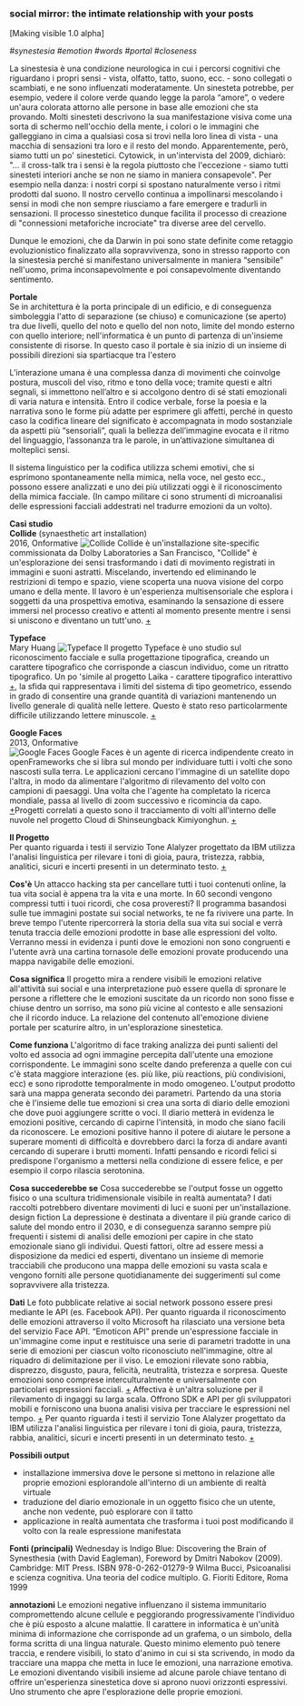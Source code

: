 ### social mirror: the intimate relationship with your posts ###
[Making visible 1.0 alpha]

*#synestesia #emotion #words #portal #closeness*

La sinestesia è una condizione neurologica in cui i percorsi cognitivi che riguardano i propri sensi - vista, olfatto, tatto, suono, ecc. - sono collegati o scambiati, e ne sono influenzati moderatamente. Un sinesteta potrebbe, per esempio, vedere il colore verde quando legge la parola “amore”, o vedere un'aura colorata attorno alle persone in base alle emozioni che sta provando. Molti sinesteti descrivono la sua manifestazione visiva come una sorta di schermo nell'occhio della mente, i colori o le immagini che galleggiano in cima a qualsiasi cosa si trovi nella loro linea di vista - una macchia di sensazioni tra loro e il resto del mondo.
Apparentemente, però, siamo tutti un po' sinestetici. Cytowick, in un'intervista del 2009, dichiarò: "... il cross-talk tra i sensi è la regola piuttosto che l'eccezione - siamo tutti sinesteti interiori anche se non ne siamo in maniera consapevole". Per esempio nella danza: i nostri corpi si spostano naturalmente verso i ritmi prodotti dal suono. Il nostro cervello continua a impollinarsi mescolando i sensi in modi che non sempre riusciamo a fare emergere e tradurli in sensazioni. Il processo sinestetico dunque facilita il processo di creazione di "connessioni metaforiche incrociate" tra diverse aree del cervello.

Dunque le emozioni, che da Darwin in poi sono state definite come retaggio evoluzionistico finalizzato alla sopravvivenza, sono in stresso rapporto con la sinestesia perché si manifestano universalmente in maniera “sensibile” nell'uomo, prima inconsapevolmente e poi consapevolmente diventando sentimento. 

**Portale**   
Se in architettura è la porta principale di un edificio, e di conseguenza simboleggia l'atto di separazione (se chiuso) e comunicazione (se aperto) tra due livelli, quello del noto e quello del non noto, limite del mondo esterno con quello interiore; nell'informatica è un punto di partenza di un'insieme consistente di risorse. In questo caso il portale è sia inizio di un insieme di possibili direzioni sia spartiacque tra l'estero 

L’interazione umana è una complessa danza di movimenti che coinvolge postura, muscoli del viso, ritmo e tono della voce; tramite questi e altri segnali, si immettono nell’altro e si accolgono dentro di sé stati emozionali di varia natura e intensità. Entro il codice verbale, forse la poesia e la narrativa sono le forme più adatte per esprimere gli affetti, perché in questo caso la codifica lineare del significato è accompagnata in modo sostanziale da aspetti più “sensoriali”, quali la bellezza dell’immagine evocata e il ritmo del linguaggio, l’assonanza tra le parole, in un’attivazione simultanea di molteplici sensi. 

Il sistema linguistico per la codifica utilizza schemi emotivi, che si esprimono spontaneamente nella mimica, nella voce, nel gesto ecc., possono essere analizzati e uno dei più utilizzati oggi è il riconoscimento della mimica facciale. (In campo militare ci sono strumenti di microanalisi delle espressioni facciali addestrati nel tradurre emozioni da un volto). 

**Casi studio**  
**Collide** (synaesthetic art installation)  
2016, Onformative
![Collide](https://i.imgur.com/eGxX7Xx.jpg)
Collide è un'installazione site-specific commissionata da Dolby Laboratories a San Francisco, "Collide" è un'esplorazione dei sensi trasformando i dati di movimento registrati in immagini e suoni astratti. Miscelando, invertendo ed eliminando le restrizioni di tempo e spazio, viene scoperta una nuova visione del corpo umano e della mente. Il lavoro è un'esperienza multisensoriale che esplora i soggetti da una prospettiva emotiva, esaminando la sensazione di essere immersi nel processo creativo e attenti al momento presente mentre i sensi si uniscono e diventano un tutt'uno.
[+](https://onformative.com/work/collide)

**Typeface**  
Mary Huang
![Typeface](https://i.imgur.com/l8ReJji.png)
Il progetto Typeface è uno studio sul riconoscimento facciale e sulla progettazione tipografica, creando un carattere tipografico che corrisponde a ciascun individuo, come un ritratto tipografico. Un po 'simile al progetto Laika - carattere tipografico interattivo [+](http://www.nahornyj.com/lazypen.html), la sfida qui rappresentava i limiti del sistema di tipo geometrico, essendo in grado di consentire una grande quantità di variazioni mantenendo un livello generale di qualità nelle lettere. Questo è stato reso particolarmente difficile utilizzando lettere minuscole. [+](http://www.rhymeandreasoncreative.com/blog/?p=71)

**Google Faces**  
2013, Onformative   
![Google Faces](https://i.imgur.com/GyApHzr.jpg)
Google Faces è un agente di ricerca indipendente creato in openFrameworks che si libra sul mondo per individuare tutti i volti che sono nascosti sulla terra. Le applicazioni cercano l'immagine di un satellite dopo l'altra, in modo da alimentare l'algoritmo di rilevamento del volto con campioni di paesaggi. Una volta che l'agente ha completato la ricerca mondiale, passa al livello di zoom successivo e ricomincia da capo. [+](https://onformative.com/work/google-faces?p=lab/googlefaces/)Progetti correlati a questo sono il tracciamento di volti all'interno delle nuvole nel progetto Cloud di Shinseungback Kimiyonghun. [+](http://ssbkyh.com/works/cloud_face/)

**Il Progetto**  
Per quanto riguarda i testi il servizio Tone Alalyzer progettato da IBM utilizza l'analisi linguistica per rilevare i toni di gioia, paura, tristezza, rabbia, analitici, sicuri e incerti presenti in un determinato testo. [+](https://tone-analyzer-demo.ng.bluemix.net) 

**Cos'è**
Un attacco hacking sta per cancellare tutti i tuoi contenuti online, la tua vita social è appena tra la vita e una morte. In 60 secondi vengono compressi tutti i tuoi ricordi, che cosa proveresti? 
Il programma basandosi sulle tue immagini postate sui social networks, te ne fa rivivere una parte. In breve tempo l'utente ripercorrerà la storia della sua vita sui social e verrà tenuta traccia delle emozioni prodotte in base alle espressioni del volto. Verranno messi in evidenza i punti dove le emozioni non sono congruenti e l'utente avrà una cartina tornasole delle emozioni provate producendo una mappa navigabile delle emozioni. 

**Cosa significa**
Il progetto mira a rendere visibili le emozioni relative all'attività sui social e una interpretazione può essere quella di spronare le persone a riflettere che le emozioni suscitate da un ricordo non sono fisse e chiuse dentro un sorriso, ma sono più vicine al contesto e alle sensazioni che il ricordo induce. La relazione del contenuto all'emozione diviene portale per scaturire altro, in un'esplorazione sinestetica. 

**Come funziona**
L'algoritmo di face traking analizza dei punti salienti del volto ed associa ad ogni immagine percepita dall'utente una emozione corrispondente. Le immagini sono scelte dando preferenza a quelle con cui c'è stata maggiore interazione (es. più like, più reactions, più condivisioni, ecc) e sono riprodotte temporalmente in modo omogeneo. L'output prodotto sarà una mappa generata secondo dei parametri. 
Partendo da una storia che è l'insieme delle tue emozioni si crea una sorta di diario delle emozioni che dove puoi aggiungere scritte o voci. Il diario metterà in evidenza le emozioni positive, cercando di capirne l'intensità, in modo che siano facili da riconoscere. Le emozioni positive hanno il potere di aiutare le persone a superare momenti di difficoltà e dovrebbero darci la forza di andare avanti cercando di superare i brutti momenti. Infatti pensando e ricordi felici si predispone l'organismo a mettersi nella condizione di essere felice, e per esempio il corpo rilascia serotonina. 

**Cosa succederebbe se**
Cosa succederebbe se l'output fosse un oggetto fisico o una scultura tridimensionale visibile in realtà aumentata? I dati raccolti potrebbero diventare movimenti di luci e suoni per un'installazione. 
design fiction
La depressione è destinata a diventare il più grande carico di salute del mondo entro il 2030, e di conseguenza saranno sempre più frequenti i sistemi di analisi delle emozioni per capire in che stato emozionale siano gli individui. Questi fattori, oltre ad essere messi a disposizione da medici ed esperti, diventano un insieme di memorie tracciabili che producono una mappa delle emozioni su vasta scala e vengono forniti alle persone  quotidianamente dei suggerimenti sul come sopravvivere alla tristezza.  

**Dati**
Le foto pubblicate relative ai social network possono essere presi mediante le API (es. Facebook API). 
Per quanto riguarda il riconoscimento delle emozioni attraverso il volto Microsoft ha rilasciato una versione beta del servizio Face API. “Emoticon API” prende un'espressione facciale in un'immagine come input e restituisce una serie di parametri tradotte in una serie di emozioni per ciascun volto riconosciuto nell'immagine, oltre al riquadro di delimitazione per il viso.
Le emozioni rilevate sono rabbia, disprezzo, disgusto, paura, felicità, neutralità, tristezza e sorpresa. Queste emozioni sono comprese interculturalmente e universalmente con particolari espressioni facciali. [+](https://azure.microsoft.com/en-us/services/cognitive-services/emotion/)
Affectiva è un'altra soluzione per il rilevamento di ingaggi su larga scala. Offrono SDK e API per gli sviluppatori mobili e forniscono una buona analisi visiva per tracciare le espressioni nel tempo. [+](https://www.affectiva.com/how/how-it-works/)
Per quanto riguarda i testi il servizio Tone Alalyzer progettato da IBM utilizza l'analisi linguistica per rilevare i toni di gioia, paura, tristezza, rabbia, analitici, sicuri e incerti presenti in un determinato testo. [+](https://tone-analyzer-demo.ng.bluemix.net)

**Possibili output**
- installazione immersiva dove le persone si mettono in relazione alle proprie emozioni esplorandole all'interno di un ambiente di realtà virtuale
- traduzione del diario emozionale in un oggetto fisico che un utente, anche non vedente, può esplorare con il tatto
- applicazione in realtà aumentata che trasforma i tuoi post modificando il volto con la reale espressione manifestata 

**Fonti (principali)**
Wednesday is Indigo Blue: Discovering the Brain of Synesthesia (with David Eagleman), Foreword by Dmitri Nabokov (2009). Cambridge: MIT Press. ISBN 978-0-262-01279-9
Wilma Bucci, Psicoanalisi e scienza cognitiva. Una teoria del codice multiplo. G. Fioriti Editore, Roma 1999

**annotazioni**
Le emozioni negative influenzano il sistema immunitario compromettendo alcune cellule e peggiorando progressivamente l'individuo che è più esposto a alcune malattie. 
Il carattere in informatica è un'unità minima di informazione che corrisponde ad un grafema, o un simbolo, della forma scritta di una lingua naturale. Questo minimo elemento può tenere traccia, e rendere visibili, lo stato d'animo in cui si sta scrivendo, in modo da tracciare una mappa che metta in luce le emozioni, una narrazione emotiva. 
Le emozioni diventando visibili insieme ad alcune parole chiave tentano di offrire un'esperienza sinestetica dove si aprono nuovi orizzonti espressivi. Uno strumento che apre l'esplorazione delle proprie emozioni.

